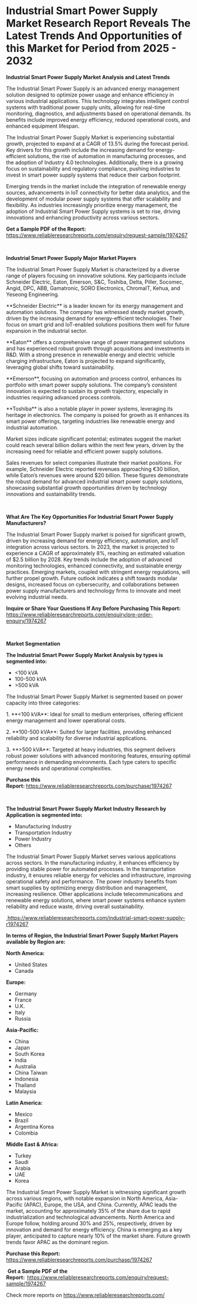 <p><h1>Industrial Smart Power Supply Market Research Report Reveals The Latest Trends And Opportunities of this Market for Period from 2025 - 2032</h1></p><p><strong>Industrial Smart Power Supply Market Analysis and Latest Trends</strong></p>
<p><p>The Industrial Smart Power Supply is an advanced energy management solution designed to optimize power usage and enhance efficiency in various industrial applications. This technology integrates intelligent control systems with traditional power supply units, allowing for real-time monitoring, diagnostics, and adjustments based on operational demands. Its benefits include improved energy efficiency, reduced operational costs, and enhanced equipment lifespan.</p><p>The Industrial Smart Power Supply Market is experiencing substantial growth, projected to expand at a CAGR of 13.5% during the forecast period. Key drivers for this growth include the increasing demand for energy-efficient solutions, the rise of automation in manufacturing processes, and the adoption of Industry 4.0 technologies. Additionally, there is a growing focus on sustainability and regulatory compliance, pushing industries to invest in smart power supply systems that reduce their carbon footprint. </p><p>Emerging trends in the market include the integration of renewable energy sources, advancements in IoT connectivity for better data analytics, and the development of modular power supply systems that offer scalability and flexibility. As industries increasingly prioritize energy management, the adoption of Industrial Smart Power Supply systems is set to rise, driving innovations and enhancing productivity across various sectors.</p></p>
<p><strong>Get a Sample PDF of the Report:&nbsp;</strong> <a href="https://www.reliableresearchreports.com/enquiry/request-sample/1974267?utm_campaign=2327&utm_medium=2&utm_source=Github&utm_content=ia&utm_term=14022025&utm_id=industrial-smart-power-supply">https://www.reliableresearchreports.com/enquiry/request-sample/1974267</a></p>
<p>&nbsp;</p>
<p><strong>Industrial Smart Power Supply Major Market Players</strong></p>
<p><p>The Industrial Smart Power Supply Market is characterized by a diverse range of players focusing on innovative solutions. Key participants include Schneider Electric, Eaton, Emerson, S&C, Toshiba, Delta, Piller, Socomec, Angid, DPC, ABB, Gamatronic, SORO Electronics, ChromaIT, Kehua, and Yeseong Engineering.</p><p>**Schneider Electric** is a leader known for its energy management and automation solutions. The company has witnessed steady market growth, driven by the increasing demand for energy-efficient technologies. Their focus on smart grid and IoT-enabled solutions positions them well for future expansion in the industrial sector.</p><p>**Eaton** offers a comprehensive range of power management solutions and has experienced robust growth through acquisitions and investments in R&D. With a strong presence in renewable energy and electric vehicle charging infrastructure, Eaton is projected to expand significantly, leveraging global shifts toward sustainability.</p><p>**Emerson**, focusing on automation and process control, enhances its portfolio with smart power supply solutions. The company’s consistent innovation is expected to sustain its growth trajectory, especially in industries requiring advanced process controls.</p><p>**Toshiba** is also a notable player in power systems, leveraging its heritage in electronics. The company is poised for growth as it enhances its smart power offerings, targeting industries like renewable energy and industrial automation.</p><p>Market sizes indicate significant potential; estimates suggest the market could reach several billion dollars within the next few years, driven by the increasing need for reliable and efficient power supply solutions.</p><p>Sales revenues for select companies illustrate their market positions. For example, Schneider Electric reported revenues approaching €30 billion, while Eaton’s revenues were around $20 billion. These figures demonstrate the robust demand for advanced industrial smart power supply solutions, showcasing substantial growth opportunities driven by technology innovations and sustainability trends.</p></p>
<p>&nbsp;</p>
<p><strong>What Are The Key Opportunities For Industrial Smart Power Supply Manufacturers?</strong></p>
<p><p>The Industrial Smart Power Supply market is poised for significant growth, driven by increasing demand for energy efficiency, automation, and IoT integration across various sectors. In 2023, the market is projected to experience a CAGR of approximately 8%, reaching an estimated valuation of $2.5 billion by 2028. Key trends include the adoption of advanced monitoring technologies, enhanced connectivity, and sustainable energy practices. Emerging markets, coupled with stringent energy regulations, will further propel growth. Future outlook indicates a shift towards modular designs, increased focus on cybersecurity, and collaborations between power supply manufacturers and technology firms to innovate and meet evolving industrial needs.</p></p>
<p><strong>Inquire or Share Your Questions If Any Before Purchasing This Report:</strong> <a href="https://www.reliableresearchreports.com/enquiry/pre-order-enquiry/1974267?utm_campaign=2327&utm_medium=2&utm_source=Github&utm_content=ia&utm_term=14022025&utm_id=industrial-smart-power-supply">https://www.reliableresearchreports.com/enquiry/pre-order-enquiry/1974267</a></p>
<p>&nbsp;</p>
<p><strong>Market Segmentation</strong></p>
<p><strong>The Industrial Smart Power Supply Market Analysis by types is segmented into:</strong></p>
<p><ul><li><100 kVA</li><li>100-500 kVA</li><li>>500 kVA</li></ul></p>
<p><p>The Industrial Smart Power Supply Market is segmented based on power capacity into three categories: </p><p>1. **<100 kVA**: Ideal for small to medium enterprises, offering efficient energy management and lower operational costs.</p><p>2. **100-500 kVA**: Suited for larger facilities, providing enhanced reliability and scalability for diverse industrial applications.</p><p>3. **>500 kVA**: Targeted at heavy industries, this segment delivers robust power solutions with advanced monitoring features, ensuring optimal performance in demanding environments. Each type caters to specific energy needs and operational complexities.</p></p>
<p><strong>Purchase this Report:&nbsp;</strong><a href="https://www.reliableresearchreports.com/purchase/1974267?utm_campaign=2327&utm_medium=2&utm_source=Github&utm_content=ia&utm_term=14022025&utm_id=industrial-smart-power-supply">https://www.reliableresearchreports.com/purchase/1974267</a></p>
<p>&nbsp;</p>
<p><strong>The Industrial Smart Power Supply Market Industry Research by Application is segmented into:</strong></p>
<p><ul><li>Manufacturing Industry</li><li>Transportation Industry</li><li>Power Industry</li><li>Others</li></ul></p>
<p><p>The Industrial Smart Power Supply Market serves various applications across sectors. In the manufacturing industry, it enhances efficiency by providing stable power for automated processes. In the transportation industry, it ensures reliable energy for vehicles and infrastructure, improving operational safety and performance. The power industry benefits from smart supplies by optimizing energy distribution and management, increasing resilience. Other applications include telecommunications and renewable energy solutions, where smart power systems enhance system reliability and reduce waste, driving overall sustainability.</p></p>
<p><a href="https://www.reliableresearchreports.com/industrial-smart-power-supply-r1974267?utm_campaign=2327&utm_medium=2&utm_source=Github&utm_content=ia&utm_term=14022025&utm_id=industrial-smart-power-supply">&nbsp;https://www.reliableresearchreports.com/industrial-smart-power-supply-r1974267</a></p>
<p><strong>In terms of Region, the Industrial Smart Power Supply Market Players available by Region are:</strong></p>
<p>
    <p> <strong> North America: </strong>
        <ul>
            <li>United States</li>
            <li>Canada</li>
        </ul>
        </p> 
    <p> <strong> Europe: </strong>
        <ul>
            <li>Germany</li>
            <li>France</li>
            <li>U.K.</li>
            <li>Italy</li>
            <li>Russia</li>
        </ul>
        </p> 
    <p> <strong> Asia-Pacific: </strong>
        <ul>
            <li>China</li>
            <li>Japan</li>
            <li>South Korea</li>
            <li>India</li>
            <li>Australia</li>
            <li>China Taiwan</li>
            <li>Indonesia</li>
            <li>Thailand</li>
            <li>Malaysia</li>
        </ul>
        </p> 
    <p> <strong> Latin America: </strong>
        <ul>
            <li>Mexico</li>
            <li>Brazil</li>
            <li>Argentina Korea</li>
            <li>Colombia</li>
        </ul>
        </p> 
    <p> <strong> Middle East & Africa: </strong>
        <ul>
            <li>Turkey</li>
            <li>Saudi</li>
            <li>Arabia</li>
            <li>UAE</li>
            <li>Korea</li>
        </ul>
    </p>
    </p>
<p><p>The Industrial Smart Power Supply Market is witnessing significant growth across various regions, with notable expansion in North America, Asia-Pacific (APAC), Europe, the USA, and China. Currently, APAC leads the market, accounting for approximately 35% of the share due to rapid industrialization and technological advancements. North America and Europe follow, holding around 30% and 25%, respectively, driven by innovation and demand for energy efficiency. China is emerging as a key player, anticipated to capture nearly 10% of the market share. Future growth trends favor APAC as the dominant region.</p></p>
<p><strong>Purchase this Report: </strong><a href="https://www.reliableresearchreports.com/purchase/1974267?utm_campaign=2327&utm_medium=2&utm_source=Github&utm_content=ia&utm_term=14022025&utm_id=industrial-smart-power-supply">https://www.reliableresearchreports.com/purchase/1974267</a></p>
<p>&nbsp;<strong>Get a Sample PDF of the Report:&nbsp;&nbsp;</strong><a href="https://www.reliableresearchreports.com/enquiry/request-sample/1974267?utm_campaign=2327&utm_medium=2&utm_source=Github&utm_content=ia&utm_term=14022025&utm_id=industrial-smart-power-supply">https://www.reliableresearchreports.com/enquiry/request-sample/1974267</a></p>
<p><strong></strong></p>
<p>Check more reports on <a href="https://www.reliableresearchreports.com/?utm_campaign=2327&utm_medium=2&utm_source=Github&utm_content=ia&utm_term=14022025&utm_id=industrial-smart-power-supply">https://www.reliableresearchreports.com/</a></p>